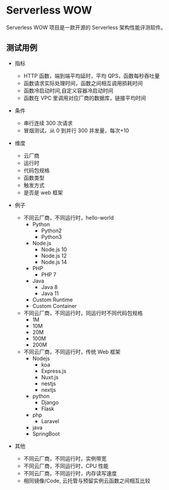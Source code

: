 # Serverless WOW

Serverless WOW 项目是一款开源的 Serverless 架构性能评测软件。

## 测试用例

- 指标
  - HTTP 函数，端到端平均延时，平均 QPS，函数每秒吞吐量
  - 函数请求实际处理时间，函数之间相互调用损耗时间
  - 函数冷启动时间,自定义容器冷启动时间
  - 函数在 VPC 里调用对应厂商的数据库，链接平均时间
- 条件
  - 串行连续 300 次请求
  - 冒烟测试，从 0 到并行 300 并发量，每次+10
- 维度

  - 云厂商
  - 运行时
  - 代码包规格
  - 函数类型
  - 触发方式
  - 是否是 web 框架

- 例子
  - 不同云厂商，不同运行时，hello-world
    - Python
      - Python2
      - Python3
    - Node.js
      - Node.js 10
      - Node.js 12
      - Node.js 14
    - PHP
      - PHP 7
    - Java
      - Java 8
      - Java 11
    - Custom Runtime
    - Custom Container
  - 不同云厂商，不同运行时，同运行时不同代码包规格
    - 1M
    - 10M
    - 20M
    - 100M
    - 200M
  - 不同云厂商，不同运行时，传统 Web 框架
    - Nodejs
      - koa
      - Express.js
      - Nuxt.js
      - nestjs
      - nextjs
    - python
      - Django
      - Flask
    - php
      - Laravel
    - java
    - SpringBoot
- 其他
  - 不同云厂商，不同运行时，实例带宽
  - 不同云厂商，不同运行时，CPU 性能
  - 不同云厂商，不同运行时，内存读写速度
  - 相同镜像/Code, 云托管与预留实例云函数之间相互比较
